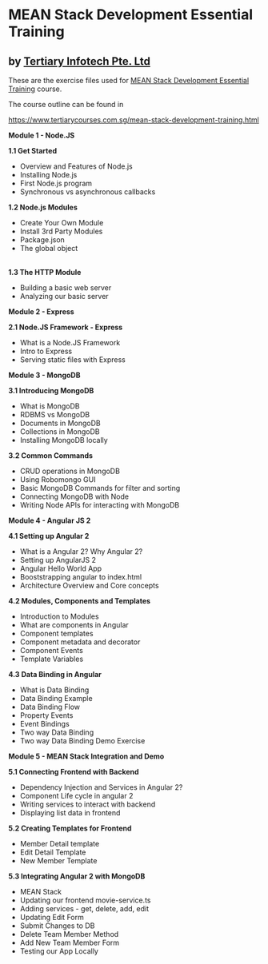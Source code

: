 # MEAN Stack Development Essential Training
## by [Tertiary Infotech Pte. Ltd](https://www.tertiarycourses.com.sg/)

These are the exercise files used for [MEAN Stack Development Essential Training](https://www.tertiarycourses.com.sg/mean-stack-development-training.html) course. 

The course outline can be found in 

https://www.tertiarycourses.com.sg/mean-stack-development-training.html

<p><strong>Module 1 - Node.JS</strong></p>
<p><strong>1.1 Get Started</strong></p>
<ul>
<li>Overview and Features of Node.js</li>
<li>Installing Node.js</li>
<li>First Node.js program</li>
<li>Synchronous vs asynchronous callbacks</li>
</ul>
<p><strong>1.2 Node.js Modules</strong></p>
<ul>
<li>Create Your Own Module</li>
<li>Install 3rd Party Modules</li>
<li>Package.json&nbsp;</li>
<li>The global object</li>
</ul>
<p><br /><strong>1.3 The HTTP Module</strong></p>
<ul>
<li>Building a basic web server</li>
<li>Analyzing our basic server</li>
</ul>
<p><strong>Module 2 - Express</strong></p>
<p><strong>2.1 Node.JS Framework - Express</strong></p>
<ul>
<li>What is a Node.JS Framework</li>
<li>Intro to Express</li>
<li>Serving static files with Express</li>
</ul>
<p><strong>Module 3 - MongoDB</strong></p>
<p><strong>3.1 Introducing MongoDB</strong></p>
<ul>
<li>What is MongoDB</li>
<li>RDBMS vs MongoDB</li>
<li>Documents in MongoDB</li>
<li>Collections in MongoDB</li>
<li>Installing MongoDB locally</li>
</ul>
<p><strong>3.2 Common Commands</strong></p>
<ul>
<li>CRUD operations in MongoDB</li>
<li>Using Robomongo GUI</li>
<li>Basic MongoDB Commands for filter and sorting</li>
<li>Connecting MongoDB with Node</li>
<li>Writing Node APIs for interacting with MongoDB</li>
</ul>
<p><strong>Module 4 - Angular JS 2</strong></p>
<p><strong>4.1 Setting up Angular 2</strong></p>
<ul>
<li>What is a Angular 2? Why Angular 2?</li>
<li>Setting up AngularJS 2</li>
<li>Angular Hello World App</li>
<li>Booststrapping angular to index.html</li>
<li>Architecture Overview and Core concepts</li>
</ul>
<p><strong>4.2 Modules, Components and Templates</strong></p>
<ul>
<li>Introduction to Modules</li>
<li>What are components in Angular</li>
<li>Component templates</li>
<li>Component metadata and decorator</li>
<li>Component Events</li>
<li>Template Variables</li>
</ul>
<p><strong>4.3 Data Binding in Angular</strong></p>
<ul>
<li>What is Data Binding</li>
<li>Data Binding Example</li>
<li>Data Binding Flow</li>
<li>Property Events</li>
<li>Event Bindings</li>
<li>Two way Data Binding</li>
<li>Two way Data Binding Demo Exercise</li>
</ul>
<p><strong>Module 5 - MEAN Stack Integration and Demo</strong></p>
<p><strong>5.1 Connecting Frontend with Backend</strong></p>
<ul>
<li>Dependency Injection and Services in Angular 2?</li>
<li>Component Life cycle in angular 2</li>
<li>Writing services to interact with backend</li>
<li>Displaying list data in frontend</li>
</ul>
<p><strong>5.2 Creating Templates for Frontend</strong></p>
<ul>
<li>Member Detail template</li>
<li>Edit Detail Template</li>
<li>New Member Template</li>
</ul>
<p><strong>5.3 Integrating Angular 2 with MongoDB</strong></p>
<ul>
<li>MEAN Stack</li>
<li>Updating our frontend movie-service.ts</li>
<li>Adding services - get, delete, add, edit</li>
<li>Updating Edit Form</li>
<li>Submit Changes to DB</li>
<li>Delete Team Member Method</li>
<li>Add New Team Member Form</li>
<li>Testing our App Locally</li>
</ul>



